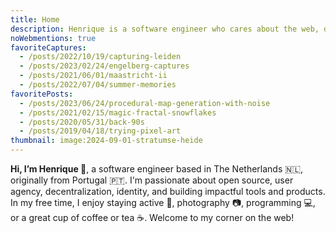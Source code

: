 ```yaml
---
title: Home
description: Henrique is a software engineer who cares about the web, decentralization, identity, user agency, and making impactful tools for developers and users.
noWebmentions: true
favoriteCaptures:
  - /posts/2022/10/19/capturing-leiden
  - /posts/2023/02/24/engelberg-captures
  - /posts/2021/06/01/maastricht-ii
  - /posts/2022/07/04/summer-memories
favoritePosts:
  - /posts/2023/06/24/procedural-map-generation-with-noise
  - /posts/2021/02/15/magic-fractal-snowflakes
  - /posts/2020/05/31/back-90s
  - /posts/2019/04/18/trying-pixel-art
thumbnail: image:2024-09-01-stratumse-heide
---
```


**Hi, I’m Henrique 👋**, a software engineer based in The Netherlands 🇳🇱, originally from Portugal 🇵🇹. I'm passionate about open source, user agency, decentralization, identity, and building impactful tools and products. In my free time, I enjoy staying active 💪, photography 📷, programming 💻, or a great cup of coffee or tea ☕️. Welcome to my corner on the web!
